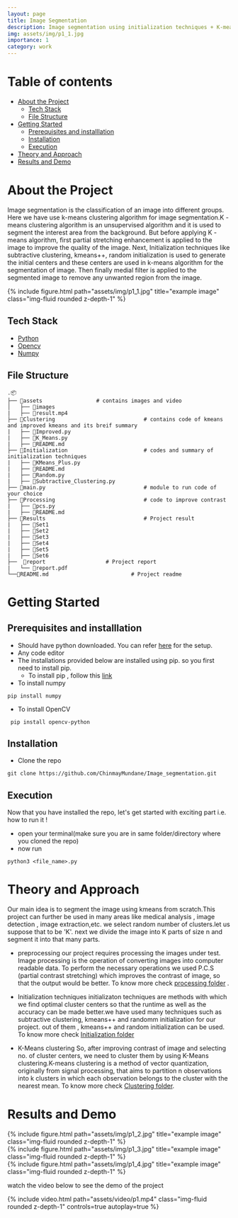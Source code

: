 ```yaml
---
layout: page
title: Image Segmentation
description: Image segmentation using initialization techniques + K-means clustering algorithm from scratch using unsupervised learning.
img: assets/img/p1_1.jpg
importance: 1
category: work
---
```





# Table of contents
- [About the Project](#about-the-project)
  - [Tech Stack](#tech-stack)
  - [File Structure](#file-structure)
- [Getting Started](#getting-started)
  - [Prerequisites and installlation](#prerequisites-and-installlation)
  - [Installation](#installation)
  - [Execution](#execution)
- [Theory and Approach](#theory-and-approach)
-  [Results and Demo](#results-and-demo)

# About the Project
Image segmentation is the classification of an image into different groups. Here we have use k-means clustering algorithm for image segmentation.K -means clustering algorithm is an unsupervised algorithm and it is used to segment the interest area from the background. But before applying K -means algorithm, first partial stretching enhancement is applied to the image to improve the quality of the image. Next, Initialization techniques like subtractive clustering, kmeans++, random initialization is used to generate the initial centers and these centers are used in k-means algorithm for the segmentation of image. Then finally medial filter is applied to the segmented image to remove any unwanted region from the image. 

<div class="row">
    <div class="col-sm mt-3 mt-md-0">
        {% include figure.html path="assets/img/p1_1.jpg" title="example image" class="img-fluid rounded z-depth-1" %}
    </div>
</div>



## Tech Stack
- [Python](https://www.python.org/)
- [Opencv](https://opencv.org/)
- [Numpy](https://numpy.org/doc/#)


## File Structure
```
.📦
├── 📂assets				    # contains images and video			
│   ├── 📜images
|   ├── 📜result.mp4
├── 📂Clustering                            # contains code of kmeans and improved kmeans and its breif summary
|   ├── 📜Improved.py
|   ├── 📜K_Means.py 
|   ├── 📜README.md
├── 📂Initialization                        # codes and summary of initialization techniques
|   ├── 📜KMeans_Plus.py
|   ├── 📜README.md
|   ├── 📜Random.py
|   ├── 📜Subtractive_Clustering.py
├── 📜main.py                               # module to run code of your choice
├── 📂Processing                            # code to improve contrast
|   ├── 📜pcs.py
|   ├── 📜README.md 
├── 📂Results                               # Project result
|   ├── 📜Set1
|   ├── 📜Set2
|   ├── 📜Set3
|   ├── 📜Set4
|   ├── 📜Set5
|   ├── 📜Set6
├──  📂report				   # Project report
|   └── 📜report.pdf		
└──📜README.md		                   # Project readme
```

# Getting Started
## Prerequisites and installlation
- Should have python downloaded. You can refer [here](https://www.python.org/downloads/) for the setup.
- Any code editor
- The installations provided below are installed using pip. so you first need to install pip.
  - To install pip , follow this [link](https://www.geeksforgeeks.org/how-to-install-pip-on-windows/)
- To install numpy
```
pip install numpy
```
- To install OpenCV
```
 pip install opencv-python
```


## Installation
- Clone the repo
```
git clone https://github.com/ChinmayMundane/Image_segmentation.git
```

## Execution
Now that you have installed the repo, let's get started with exciting part i.e. how to run it !
- open your terminal(make sure you are in same folder/directory where you cloned the repo)
- now run
```
python3 <file_name>.py
```

# Theory and Approach
Our main idea is to segment the image using kmeans from scratch.This project can further be used in many areas like medical analysis , image detection , image extraction,etc. we select random number of clusters.let us suppose that to be 'K'. next we divide the image into K parts of size n and segment it into that many parts. 

- preprocessing
our project requires processing the images under test. Image processing is the operation of converting images into computer readable data. To perform the necessary operations we used P.C.S (partial contrast stretching) which improves the contrast of image, so that the output would be better.
To know more check [processing folder](https://github.com/ChinmayMundane/Image_segmentation/tree/main/Processing) .

- Initialization techniques
initializaton techniques are methods with which we find optimal cluster centers so that the runtime as well as the accuracy can be made better.we have used many techniques such as subtractive clustering, kmeans++ and randomm initialization for our project. out of them , kmeans++ and random initialization can be used.
To know more check [Initialization folder](https://github.com/ChinmayMundane/Image_segmentation/tree/main/Initialization)


- K-Means clustering
So, after improving contrast of image and selecting no. of cluster centers, we need to cluster them by using K-Means clustering.K-means clustering is a method of vector quantization, originally from signal processing, that aims to partition n observations into k clusters in which each observation belongs to the cluster with the nearest mean. To know more check [Clustering folder](https://github.com/ChinmayMundane/Image_segmentation/tree/main/Clustering).




# Results and Demo
<div class="row">
    <div class="col-sm mt-3 mt-md-0">
        {% include figure.html path="assets/img/p1_2.jpg" title="example image" class="img-fluid rounded z-depth-1" %}
    </div>
</div>

<div class="row">
    <div class="col-sm mt-3 mt-md-0">
        {% include figure.html path="assets/img/p1_3.jpg" title="example image" class="img-fluid rounded z-depth-1" %}
    </div>
</div>

<div class="row">
    <div class="col-sm mt-3 mt-md-0">
        {% include figure.html path="assets/img/p1_4.jpg" title="example image" class="img-fluid rounded z-depth-1" %}
    </div>
</div>






watch the video below to see the demo of the project 

<div class="row mt-3">
    <div class="col-sm mt-3 mt-md-0">
        {% include video.html path="assets/video/p1.mp4" class="img-fluid rounded z-depth-1" controls=true autoplay=true %}
    </div>

</div>

